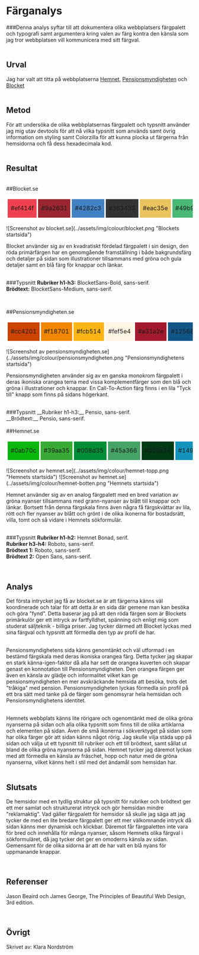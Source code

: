 Färganalys
=======================

###Denna analys syftar till att dokumentera olika webbplatsers färgpalett och typografi samt argumentera kring valen av färg kontra den känsla som jag tror webbplatsen vill kommunicera med sitt färgval.  
<br>

Urval
-----------------------

Jag har valt att titta på webbplatserna [Hemnet](https://www.hemnet.se/), [Pensionsmyndigheten](https://www.pensionsmyndigheten.se/) och [Blocket](https://www.blocket.se/)   
<br>

Metod
-----------------------

För att undersöka de olika webbplatsernas färgpalett och typsnitt använder jag mig utav devtools för att nå vilka typsnitt som används samt övrig information om styling samt Colorzilla för att kunna plocka ut färgerna från hemsidorna och få dess hexadecimala kod.  
<br>

Resultat
-----------------------
<br>
##Blocket.se  

<table class="color-palette" style="border-spacing: 4px; border-collapse: separate">
<tr>
<td style="height: 50px; width: 50px; background-color: #ef414f">#ef414f
<td style="height: 50px; width: 50px; background-color: #9a2631">#9a2631
<td style="height: 50px; width: 50px; background-color: #4282c3">#4282c3
<td style="height: 50px; width: 50px; background-color: #363433">#363433
<td style="height: 50px; width: 50px; background-color: #eac35e">#eac35e
<td style="height: 50px; width: 50px; background-color: #49b975">#49b975
</tr>
</table>
![Screenshot av blocket.se](../assets/img/colour/blocket.png "Blockets startsida")

Blocket använder sig av en kvadratiskt fördelad färgpalett i sin design, den röda primärfärgen har en genomgående framställning i både bakgrundsfärg och detaljer på sidan som illustrationer tillsammans med gröna och gula detaljer samt en blå färg för knappar och länkar.  
<br>

###Typsnitt
__Rubriker h1-h3:__ BlocketSans-Bold, sans-serif.  <br>
__Brödtext:__ BlocketSans-Medium, sans-serif.  <br>

<br>

##Pensionsmyndigheten.se  

<table class="color-palette" style="border-spacing: 4px; border-collapse: separate">
<tr>
<td style="height: 50px; width: 50px; background-color: #cc4201">#cc4201
<td style="height: 50px; width: 50px; background-color: #f18701">#f18701
<td style="height: 50px; width: 50px; background-color: #fcb514">#fcb514
<td style="height: 50px; width: 50px; background-color: #fef5e4">#fef5e4
<td style="height: 50px; width: 50px; background-color: #a31a2e">#a31a2e
<td style="height: 50px; width: 50px; background-color: #125687">#125687
<td style="height: 50px; width: 50px; background-color: #aca435">#aca435
</tr>
</table>
![Screenshot av pensionsmyndigheten.se](../assets/img/colour/pensionsmyndigheten.png "Pensionsmyndighetens startsida")

Pensionsmyndigheten använder sig av en ganska monokrom färgpalett i deras ikoniska orangea tema med vissa komplementfärger som den blå och gröna i illustrationer och knappar. En Call-To-Action färg finns i en lila "Tyck till" knapp som finns på sidans högerkant.    

<br>
###Typsnitt
__Rubriker h1-h3:__ Pensio, sans-serif.  <br>
__Brödtext:__ Pensio, sans-serif.  <br>

<br>
##Hemnet.se  

<table class="color-palette" style="border-spacing: 4px; border-collapse: separate">
<tr>
<td style="height: 50px; width: 50px; background-color: #0ab70c">#0ab70c
<td style="height: 50px; width: 50px; background-color: #39aa35">#39aa35
<td style="height: 50px; width: 50px; background-color: #008d35">#008d35
<td style="height: 50px; width: 50px; background-color: #45a366">#45a366
<td style="height: 50px; width: 50px; background-color: #013a14">#013a14
<td style="height: 50px; width: 50px; background-color: #1493bc">#1493bc
<td style="height: 50px; width: 50px; background-color: #0e799d">#0e799d
</tr>
</table>
![Screenshot av hemnet.se](../assets/img/colour/hemnet-topp.png "Hemnets startsida")
![Screenshot av hemnet.se](../assets/img/colour/hemnet-botten.png "Hemnets startsida")

Hemnet använder sig av en analog färgpalett med en bred variation av gröna nyanser tillsammans med grann-nyanser av blått till knappar och länkar. Bortsett från denna färgskala finns även några få färgskvättar av lila, rött och fler nyanser av blått och grönt i de olika ikonerna för bostadsrätt, villa, tomt och så vidare i Hemnets sökformulär.    
<br>


###Typsnitt
__Rubriker h1-h2:__ Hemnet Bonad, serif.   <br>
__Rubriker h3-h4:__ Roboto, sans-serif.   <br>
__Brödtext 1:__ Roboto, sans-serif.  <br>
__Brödtext 2:__ Open Sans, sans-serif.  <br>

<br>

Analys
-----------------------

Det första intrycket jag få av blocket.se är att färgerna känns väl koordinerade och talar för att detta är en sida där gemene man kan besöka och göra "fynd". Detta baserar jag på att den röda färgen som är Blockets primärkulör ger ett intryck av fartfylldhet, spänning och enligt mig som studerat säljteknik - billiga priser. Jag tycker därmed att Blocket lyckas med sina färgval och typsnitt att förmedla den typ av profil de har.  
 <br>

Pensionsmyndighetens sida känns genomtänkt och väl utformad i en bestämd färgskala med deras ikoniska orangea färg. Detta tycker jag skapar en stark känna-igen-faktor då alla har sett de orangea kuverten och skapar genast en konnotation till Pensionsmyndigheten. Den orangea färgen ger även en känsla av glädje och informalitet vilket kan ge pensionsmyndigheten en mer avskräckande hemsida att besöka, trots det "tråkiga" med pension. Pensionsmyndigheten lyckas förmedla sin profil på ett bra sätt med tanke på de färger som genomsyrar hela hemsidan och Pensionsmyndighetens identitet.  
<br>

Hemnets webbplats känns lite rörigare och ogenomtänkt med de olika gröna nyanserna på sidan och alla olika typsnitt som finns till de olika artiklarna och elementen på sidan. Även de små ikonerna i sökverktyget på sidan som har olika färger gör att sidan känns något rörig. Jag skulle vilja städa upp på sidan och välja ut ett typsnitt till rubriker och ett till brödtext, samt sållat ut bland de olika gröna nyanserna på sidan. Hemnet tycker jag däremot lyckas med att förmedla en känsla av fräschet, hopp och natur med de gröna nyanserna, vilket känns helt i stil med det ändamål som hemsidan har.    
<br>

Slutsats
-----------------------
De hemsidor med en tydlig struktur på typsnitt för rubriker och brödtext ger ett mer samlat och strukturerat intryck och gör hemsidan mindre "reklamaktig". Vad gäller färgpalett för hemsidor så skulle jag säga att jag tycker de med en lite bredare färgpalett ger ett mer välkomnande intryck då sidan känns mer dynamisk och klickbar. Däremot får färgpaletten inte vara för bred och innehålla för många nyanser, såsom Hemnets olika färgval i sökformuläret, då jag tycker det ger en omoderns känsla av sidan. Gemensamt för de olika sidorna är att de har valt en blå nyans för uppmanande knappar.

<br>

Referenser
-----------------------
Jason Beaird och James George, The Principles of Beautiful Web Design, 3rd edition.

<br>

Övrigt
-----------------------

Skrivet av: Klara Nordström <br>
